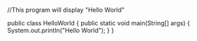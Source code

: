 //This program will display "Hello World"

public class HelloWorld {
public static void main(String[] args) {
    System.out.println("Hello World");
}
}
